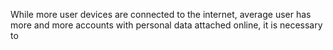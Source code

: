 While more user devices are connected to the internet, average user has more and more accounts with personal data attached online, it is necessary to 